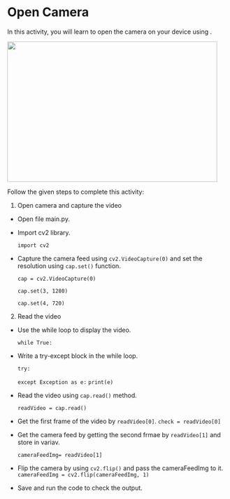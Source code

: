 Open Camera
============


In this activity, you will learn to open the camera on your device using .




<img src= "https://media.slid.es/uploads/1525749/images/10509559/SA1.png" width = "480" height = "320">




Follow the given steps to complete this activity:
1. Open camera and capture the video


* Open file main.py.


* Import cv2 library.


  `import cv2`


* Capture the camera feed using `cv2.VideoCapture(0)` and set the resolution using `cap.set()` function.


  `cap = cv2.VideoCapture(0)`


  `cap.set(3, 1280)`


  `cap.set(4, 720)`


2. Read the video


* Use the while loop to display the video.


  `while True:`


* Write a try-except block in the while loop.


 
    `try:`
   
    `except Exception as e:`
        `print(e)`


* Read the video using `cap.read()` method.


  `readVideo = cap.read()`


* Get the first frame of the video by `readVideo[0]`.
  `check = readVideo[0]`


* Get the camera feed by getting the second frmae by `readVideo[1]` and store in variav.


  `cameraFeedImg= readVideo[1]`


* Flip the camera by using `cv2.flip()` and pass the cameraFeedImg to it.
  `cameraFeedImg = cv2.flip(cameraFeedImg, 1)`


* Save and run the code to check the output.
